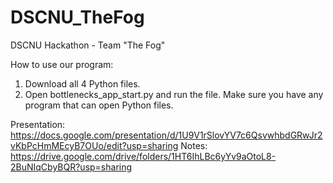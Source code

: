 # DSCNU_TheFog
DSCNU Hackathon - Team "The Fog"

How to use our program:
1. Download all 4 Python files.
2. Open bottlenecks_app_start.py and run the file. Make sure you have any program that can open Python files.

Presentation: https://docs.google.com/presentation/d/1U9V1rSlovYV7c6QsvwhbdGRwJr2vKbPcHmMEcyB7OUo/edit?usp=sharing
Notes: https://drive.google.com/drive/folders/1HT6IhLBc6yYv9aOtoL8-2BuNIqCbyBQR?usp=sharing
